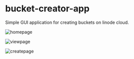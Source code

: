# bucket-creator-app
Simple GUI application for creating buckets on linode cloud.

![homepage](https://github.com/gbudjeakp/bucket-creator-app/assets/61554248/4aa950b3-5d17-4de9-8931-9930aff760f3)

![viewpage](https://github.com/gbudjeakp/bucket-creator-app/assets/61554248/1dbf593a-d76e-4fb6-8203-723db4f884da)

![createpage](https://github.com/gbudjeakp/bucket-creator-app/assets/61554248/e7e93bea-e116-47cc-bd6c-b900e725617e)
